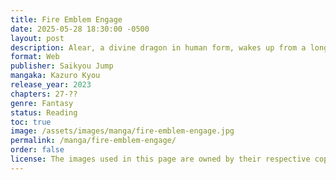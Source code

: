 ```yaml
---
title: Fire Emblem Engage
date: 2025-05-28 18:30:00 -0500
layout: post
description: Alear, a divine dragon in human form, wakes up from a long sleep with no memory. People say that Alear is a hero who fought against an evil dragon that threatened the world 1000 years ago, but... He is confused by the people's reverence and expectations, and the shadows of battle and deception once again loom over him.
format: Web
publisher: Saikyou Jump
mangaka: Kazuro Kyou
release_year: 2023
chapters: 27-??
genre: Fantasy
status: Reading
toc: true
image: /assets/images/manga/fire-emblem-engage.jpg
permalink: /manga/fire-emblem-engage/
order: false
license: The images used in this page are owned by their respective copyright owners. All rights reserved. 
---
```

